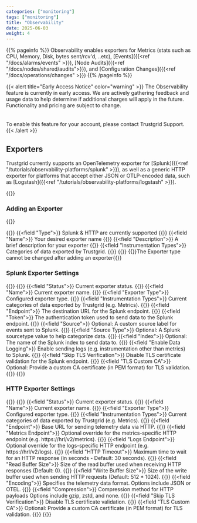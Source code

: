 ```yaml
---
categories: ["monitoring"]
tags: ["monitoring"]
title: "Observability"
date: 2025-06-03
weight: 4
---
```


{{% pageinfo %}}
Observability enables exporters for Metrics (stats such as CPU, Memory, Disk, bytes sent/rcv'd, ..etc), [Events]({{<ref "/docs/alarms/events" >}}), [Node Audits]({{<ref "/docs/nodes/shared/audits">}}), and [Configuration Changes]({{<ref "/docs/operations/changes" >}})
{{% /pageinfo %}}

{{< alert title="Early Access Notice" color="warning" >}}
The Observability feature is currently in early access. We are actively gathering feedback and usage data to help determine if additional charges will apply in the future. Functionality and pricing are subject to change.  
<br><br>
To enable this feature for your account, please contact Trustgrid Support.
{{< /alert >}}

## Exporters

Trustgrid currently supports an OpenTelemetry exporter for [Splunk]({{<ref "/tutorials/observability-platforms/splunk" >}}), as well as a generic HTTP exporter for platforms that accept either JSON or OTLP-encoded data, such as [Logstash]({{<ref "/tutorials/observability-platforms/logstash" >}}).

{{<tgimg src="observability-exporters.png" width="75%">}}

### Adding an Exporter

{{<tgimg src="create-exporter.png" width="75%">}}

{{<fields>}}
{{<field "Type">}}
Splunk & HTTP are currently supported
{{</field >}}
{{<field "Name">}}
Your desired exporter name
{{</field>}}
{{<field "Description">}}
A brief description for your exporter
{{</field>}}
{{<field "Instrumentation Types">}}
Categories of data exported by Trustgrid.
{{</field>}}
{{</fields>}}
{{<alert>}}The Exporter type cannot be changed after adding an exporter{{</alert>}}

### Splunk Exporter Settings

{{<tgimg src="splunk-exporter.png" width="75%">}}
{{<fields>}}
{{<field "Status">}}
Current exporter status.
{{</field>}}
{{<field "Name">}}
Current exporter name.
{{</field>}}
{{<field "Exporter Type">}}
Configured exporter type.
{{</field>}}
{{<field "Instrumentation Types">}}
Current categories of data exported by Trustgrid (e.g. Metrics).
{{</field>}}
{{<field "Endpoint">}}
The destination URL for the Splunk endpoint.
{{</field>}}
{{<field "Token">}}
The authentication token used to send data to the Splunk endpoint.
{{</field>}}
{{<field "Source">}}
Optional: A custom source label for events sent to Splunk.
{{</field>}}
{{<field "Source Type">}}
Optional: A Splunk sourcetype value to help categorize data.
{{</field>}}
{{<field "Index">}}
Optional: The name of the Splunk index to send data to.
{{</field>}}
{{<field "Enable Data Logging">}}
Enable sending logs (e.g. instrumentation other than metrics) to Splunk.
{{</field>}}
{{<field "Skip TLS Verification">}}
Disable TLS certificate validation for the Splunk endpoint.
{{</field>}}
{{<field "TLS Custom CA">}}
Optional: Provide a custom CA certificate (in PEM format) for TLS validation.
{{</field>}}
{{</fields>}}

### HTTP Exporter Settings

{{<tgimg src="http-exporter.png" width="75%">}}
{{<fields>}}
{{<field "Status">}}
Current exporter status.
{{</field>}}
{{<field "Name">}}
Current exporter name.
{{</field>}}
{{<field "Exporter Type">}}
Configured exporter type.
{{</field>}}
{{<field "Instrumentation Types">}}
Current categories of data exported by Trustgrid (e.g. Metrics).
{{</field>}}
{{<field "Endpoint">}}
Base URL for sending telemetry data via HTTP.
{{</field>}}
{{<field "Metrics Endpoint">}}
Optional override for the metrics-specific HTTP endpoint (e.g. https://hrl/v2/metrics).
{{</field>}}
{{<field "Logs Endpoint">}}
Optional override for the logs-specific HTTP endpoint (e.g. https://hrl/v2/logs).
{{</field>}}
{{<field "HTTP Timeout">}}
Maximum time to wait for an HTTP response (in seconds - Default: 30 seconds).
{{</field>}}
{{<field "Read Buffer Size">}}
Size of the read buffer used when receiving HTTP responses (Default: 0).
{{</field>}}
{{<field "Write Buffer Size">}}
Size of the write buffer used when sending HTTP requests (Default: 512 \* 1024).
{{</field>}}
{{<field "Encoding">}}
Specifies the telemetry data format. Options include JSON or OTEL.
{{</field>}}
{{<field "Compression">}}
Compression method for HTTP payloads Options include gzip, zstd, and none.
{{</field>}}
{{<field "Skip TLS Verification">}}
Disable TLS certificate validation.
{{</field>}}
{{<field "TLS Custom CA">}}
Optional: Provide a custom CA certificate (in PEM format) for TLS validation.
{{</field>}}
{{</fields>}}
